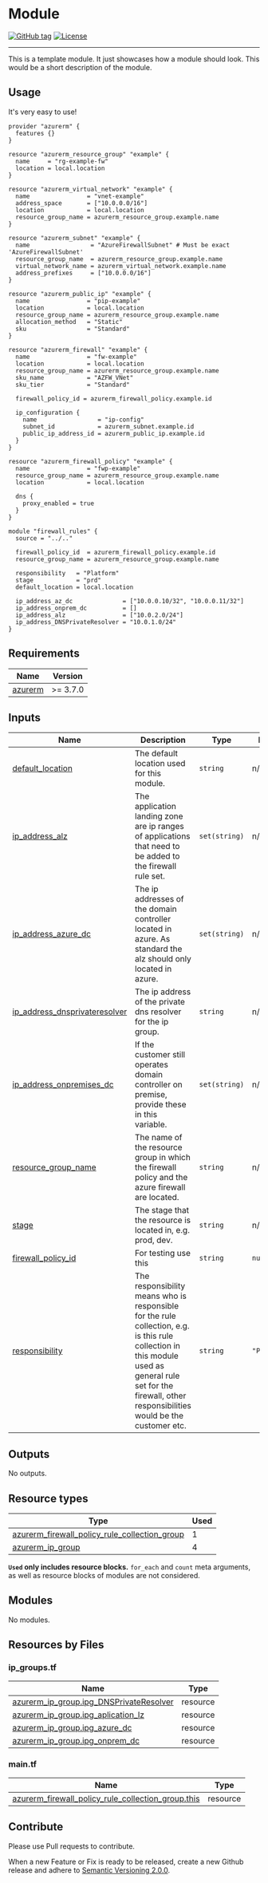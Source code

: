 # Module
[![GitHub tag](https://img.shields.io/github/tag/qbeyond/terraform-module-template.svg)](https://registry.terraform.io/modules/qbeyond/terraform-module-template/provider/latest)
[![License](https://img.shields.io/github/license/qbeyond/terraform-module-template.svg)](https://github.com/qbeyond/terraform-module-template/blob/main/LICENSE)

----

This is a template module. It just showcases how a module should look. This would be a short description of the module.

<!-- BEGIN_TF_DOCS -->
## Usage

It's very easy to use!
```hcl
provider "azurerm" {
  features {}
}

resource "azurerm_resource_group" "example" {
  name     = "rg-example-fw"
  location = local.location
}

resource "azurerm_virtual_network" "example" {
  name                = "vnet-example"
  address_space       = ["10.0.0.0/16"]
  location            = local.location
  resource_group_name = azurerm_resource_group.example.name
}

resource "azurerm_subnet" "example" {
  name                 = "AzureFirewallSubnet" # Must be exact 'AzureFirewallSubnet'
  resource_group_name  = azurerm_resource_group.example.name
  virtual_network_name = azurerm_virtual_network.example.name
  address_prefixes     = ["10.0.0.0/16"]
}

resource "azurerm_public_ip" "example" {
  name                = "pip-example"
  location            = local.location
  resource_group_name = azurerm_resource_group.example.name
  allocation_method   = "Static"
  sku                 = "Standard"
}

resource "azurerm_firewall" "example" {
  name                = "fw-example"
  location            = local.location
  resource_group_name = azurerm_resource_group.example.name
  sku_name            = "AZFW_VNet"
  sku_tier            = "Standard"

  firewall_policy_id = azurerm_firewall_policy.example.id

  ip_configuration {
    name                 = "ip-config"
    subnet_id            = azurerm_subnet.example.id
    public_ip_address_id = azurerm_public_ip.example.id
  }
}

resource "azurerm_firewall_policy" "example" {
  name                = "fwp-example"
  resource_group_name = azurerm_resource_group.example.name
  location            = local.location

  dns {
    proxy_enabled = true
  }
}

module "firewall_rules" {
  source = "../.."

  firewall_policy_id  = azurerm_firewall_policy.example.id
  resource_group_name = azurerm_resource_group.example.name

  responsibility   = "Platform"
  stage            = "prd"
  default_location = local.location

  ip_address_az_dc              = ["10.0.0.10/32", "10.0.0.11/32"]
  ip_address_onprem_dc          = []
  ip_address_alz                = ["10.0.2.0/24"]
  ip_address_DNSPrivateResolver = "10.0.1.0/24"
}
```

## Requirements

| Name | Version |
|------|---------|
| <a name="requirement_azurerm"></a> [azurerm](#requirement\_azurerm) | >= 3.7.0 |

## Inputs

| Name | Description | Type | Default | Required |
|------|-------------|------|---------|:--------:|
| <a name="input_default_location"></a> [default\_location](#input\_default\_location) | The default location used for this module. | `string` | n/a | yes |
| <a name="input_ip_address_alz"></a> [ip\_address\_alz](#input\_ip\_address\_alz) | The application landing zone are ip ranges of applications that need to be added to the firewall rule set. | `set(string)` | n/a | yes |
| <a name="input_ip_address_azure_dc"></a> [ip\_address\_azure\_dc](#input\_ip\_address\_azure\_dc) | The ip addresses of the domain controller located in azure. As standard the alz should only located in azure. | `set(string)` | n/a | yes |
| <a name="input_ip_address_dnsprivateresolver"></a> [ip\_address\_dnsprivateresolver](#input\_ip\_address\_dnsprivateresolver) | The ip address of the private dns resolver for the ip group. | `string` | n/a | yes |
| <a name="input_ip_address_onpremises_dc"></a> [ip\_address\_onpremises\_dc](#input\_ip\_address\_onpremises\_dc) | If the customer still operates domain controller on premise, provide these in this variable. | `set(string)` | n/a | yes |
| <a name="input_resource_group_name"></a> [resource\_group\_name](#input\_resource\_group\_name) | The name of the resource group in which the firewall policy and the azure firewall are located. | `string` | n/a | yes |
| <a name="input_stage"></a> [stage](#input\_stage) | The stage that the resource is located in, e.g. prod, dev. | `string` | n/a | yes |
| <a name="input_firewall_policy_id"></a> [firewall\_policy\_id](#input\_firewall\_policy\_id) | For testing use this | `string` | `null` | no |
| <a name="input_responsibility"></a> [responsibility](#input\_responsibility) | The responsibility means who is responsible for the rule collection, e.g. is this rule collection in this module used as general rule set for the firewall, other responsibilities would be the customer etc. | `string` | `"Platform"` | no |
## Outputs

No outputs.

## Resource types

| Type | Used |
|------|-------|
| [azurerm_firewall_policy_rule_collection_group](https://registry.terraform.io/providers/hashicorp/azurerm/latest/docs/resources/firewall_policy_rule_collection_group) | 1 |
| [azurerm_ip_group](https://registry.terraform.io/providers/hashicorp/azurerm/latest/docs/resources/ip_group) | 4 |

**`Used` only includes resource blocks.** `for_each` and `count` meta arguments, as well as resource blocks of modules are not considered.

## Modules

No modules.

## Resources by Files

### ip_groups.tf

| Name | Type |
|------|------|
| [azurerm_ip_group.ipg_DNSPrivateResolver](https://registry.terraform.io/providers/hashicorp/azurerm/latest/docs/resources/ip_group) | resource |
| [azurerm_ip_group.ipg_aplication_lz](https://registry.terraform.io/providers/hashicorp/azurerm/latest/docs/resources/ip_group) | resource |
| [azurerm_ip_group.ipg_azure_dc](https://registry.terraform.io/providers/hashicorp/azurerm/latest/docs/resources/ip_group) | resource |
| [azurerm_ip_group.ipg_onprem_dc](https://registry.terraform.io/providers/hashicorp/azurerm/latest/docs/resources/ip_group) | resource |

### main.tf

| Name | Type |
|------|------|
| [azurerm_firewall_policy_rule_collection_group.this](https://registry.terraform.io/providers/hashicorp/azurerm/latest/docs/resources/firewall_policy_rule_collection_group) | resource |
<!-- END_TF_DOCS -->

## Contribute

Please use Pull requests to contribute.

When a new Feature or Fix is ready to be released, create a new Github release and adhere to [Semantic Versioning 2.0.0](https://semver.org/lang/de/spec/v2.0.0.html).